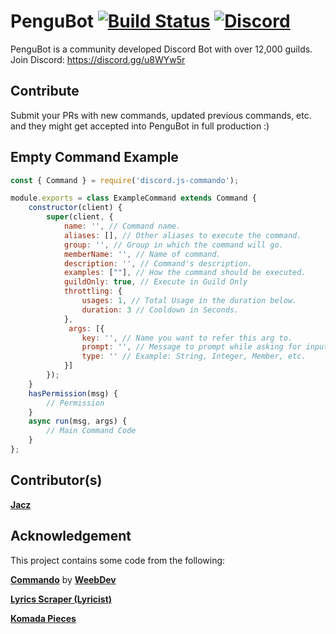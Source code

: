 # PenguBot [![Build Status](https://travis-ci.org/AdityaTD/PenguBot.svg?branch=master)](https://travis-ci.org/AdityaTD/PenguBot) [![Discord](https://discordapp.com/api/guilds/303195322514014210/embed.png)](https://discord.gg/u8WYw5r)
PenguBot is a community developed Discord Bot with over 12,000 guilds.
Join Discord: https://discord.gg/u8WYw5r

## Contribute
Submit your PRs with new commands, updated previous commands, etc. and they might get accepted into PenguBot in full production :)

## Empty Command Example
```js
const { Command } = require('discord.js-commando');

module.exports = class ExampleCommand extends Command {
    constructor(client) {
        super(client, {
            name: '', // Command name.
            aliases: [], // Other aliases to execute the command.
            group: '', // Group in which the command will go.
            memberName: '', // Name of command.
            description: '', // Command's description.
            examples: [""], // How the command should be executed.
            guildOnly: true, // Execute in Guild Only
            throttling: {
                usages: 1, // Total Usage in the duration below.
                duration: 3 // Cooldown in Seconds.
            },
             args: [{
                key: '', // Name you want to refer this arg to.
                prompt: '', // Message to prompt while asking for input.
                type: '' // Example: String, Integer, Member, etc.
            }]
        });
    }
    hasPermission(msg) {
        // Permission
    }
    async run(msg, args) {
        // Main Command Code
    }
};
```

## Contributor(s)
[**Jacz**](https://github.com/MrJacz)

## Acknowledgement
This project contains some code from the following:

[**Commando**](https://github.com/WeebDev/Commando) by [**WeebDev**](https://github.com/WeebDev)

[**Lyrics Scraper (Lyricist)**](https://github.com/scf4/lyricist)

[**Komada Pieces**](https://github.com/dirigeants/komada-pieces)
